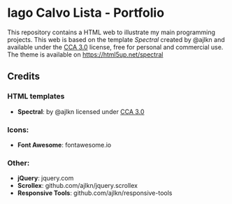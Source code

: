 # Iago Calvo Lista - Portfolio

This repository contains a HTML web to illustrate my main programming projects. This web is based on the template *Spectral* created by @ajlkn and available under the [CCA 3.0](html5up.net/license) license, free for personal and commercial use. The theme is available on https://html5up.net/spectral

## Credits

### HTML templates
* **Spectral**: by @ajlkn licensed under [CCA 3.0](html5up.net/license)

### Icons:
* **Font Awesome**: fontawesome.io

### Other:
* **jQuery**: jquery.com
* **Scrollex**: github.com/ajlkn/jquery.scrollex
* **Responsive Tools**: github.com/ajlkn/responsive-tools